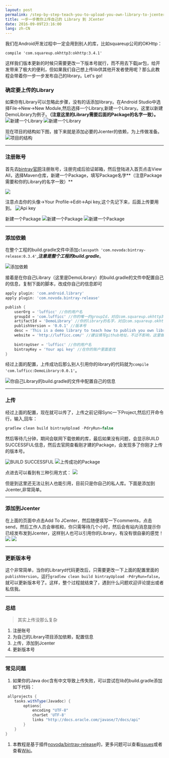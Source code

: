 ```yaml
---
layout: post
permalink: /step-by-step-teach-you-to-upload-you-own-library-to-jcenter/
title: 一步一步教你上传自己的 Library 到 JCenter
date: 2016-09-09T23:16:00
lang: zh-CN
---
```


我们在Android开发过程中一定会用到别人的库，比如squareup公司的OKHttp：
```
compile 'com.squareup.okhttp3:okhttp:3.4.1'
```
这样我们版本更新的时候只需要更改一下版本号就行，而不用去下载jar包，给开发带来了极大的便利，但如果我们自己想上传lib供其他开发者使用呢？那么此教程会带着你一步一步发布自己的library。Let's go!


### 确定要上传的Library
如果你有Library可以忽略此步骤，没有的话添加library。在Android Studio中选择File->New->New Module,然后选择一个Library,新建一个Library。这里以新建DemoLibrary为例子。**（注意这里的Library需要后面的Package的名字一致）。**
![新建一个Library](https://static.lufficc.com/image/ad2a895fc8eca0f284fafab1c0ce01d8.png)
![新建一个Library](https://static.lufficc.com/image/a7e0fe6cd124b7e5d4fcf41613bef593.png)

现在项目的结构如下图，接下来就是添加必要的Jcenter的依赖，为上传做准备。
![项目的结构](https://static.lufficc.com/image/d481518bb518b985a5653280b7509ec7.png)



 ******************************************************************* 



### 注册账号
首先去[bintray官网](https://bintray.com/)注册账号，注册完成后验证邮箱，然后登陆进入首页点击View All，选择Maven仓库，新建一个Package，填写Package名字**（注意Package需要和你的Library的名字一致）**

![](https://static.lufficc.com/image/5537a5ba30dbdd49baab5e2b507ea1b7.png)


注意点击你的头像->Your Profile->Edit->Api key,这个先记下来，后面上传要用到。
![Api key](https://static.lufficc.com/image/286181bbe322d773d0c3e489ebf26fb9.png)

新建一个Package
![新建一个Package](https://static.lufficc.com/image/6c39acaf0cbf63f4b85a23f7eeb7eac2.png)
![新建一个Package](https://static.lufficc.com/image/cdbbf4669ea432e5dc75e0cef161a324.png)



 ******************************************************************* 



### 添加依赖
在整个工程的build.gradle文件中添加`classpath 'com.novoda:bintray-release:0.3.4'`,***注意是整个工程的build.gradle***。

![添加依赖](https://static.lufficc.com/image/eafea98913c122a593384370fdf8c5f0.png)

接着是在你自己Library（这里是DemoLibrary）的build.gradle的文件中配置自己的信息，复制下面的脚本，改成你自己的信息即可
``` gradle
apply plugin: 'com.android.library'
apply plugin: 'com.novoda.bintray-release'

publish {
    userOrg = 'lufficc' //你的用户名
    groupId = 'com.lufficc' //你的唯一的groupId，对应com.squareup.okhttp3:okhttp:3.4.1中的com.squareup.okhttp3
    artifactId = 'DemoLibrary' //你的library的名字，对应com.squareup.okhttp3:okhttp:3.4.1中的okhttp
    publishVersion = '0.0.1' //版本号
    desc = 'This is a demo library to teach how to publish you own library to jcenter with android studio.'
    website = 'http://lufficc.com/' //建议填写github地址，不过不影响，这里做演示填的自己的网址
 
    bintrayUser = 'lufficc' //你的用户名
    bintrayKey = 'Your api key' //在你的账户里面查找
}
```
经过上面的配置，上传成功后那么别人引用你的library的代码就为`compile 'com.lufficc:DemoLibrary:0.0.1'`。

![你自己Library的build.gradle的文件中配置自己的信息](https://static.lufficc.com/image/c864b7dae97021dea6660bb743dd0e1d.png)



 ******************************************************************* 


### 上传
经过上面的配置，现在就可以传了，上传之前记得Sync一下Project,然后打开命令行，输入,回车：
``` gradle
gradlew clean build bintrayUpload -PdryRun=false
```
然后等待几分钟，期间会联网下载依赖的库，最后如果没有问题，会显示BUILD SUCCESSFUL信息，然后去官网查看刚才建的Package，会发现多了你刚才上传的版本号。

![BUILD SUCCESSFUL](https://static.lufficc.com/image/74381d1a6a49480511a2106eea9ed822.png)
![上传成功的Package](https://static.lufficc.com/image/ce3209d9745e933b7a49e799a6d26ffe.png)

点进去可以看到有三种引用方式：
![](https://static.lufficc.com/image/cbd39db7be19a0930c6c37e95fe7b18e.png)

但是到这里还无法让别人也能引用，目前只是你自己的私人库。下面是添加到Jcenter,非常简单。



 ******************************************************************* 


### 添加到Jcenter
在上面的页面中点击Add To JCenter，然后随便填写一下comments，点击send，然后工作人员会审核和，你只需等待几个小时，然后会有站内消息提示你已经发布发到Jcenter，这样别人也可以引用你的Library，有没有很自豪的感觉！
![](https://static.lufficc.com/image/fe06887af70db608557a387b2e896e58.png)
![](https://static.lufficc.com/image/06321bb78d2bb15d8b10b1afa0c13f31.png)



 ******************************************************************* 


### 更新版本号
这个非常简单，当你的Libraryd代码更改后，只需要更改一下上面的配置里面的`publishVersion`，运行`gradlew clean build bintrayUpload -PdryRun=false`，就可以更新版本号了。这样，整个过程就结束了，遇到什么问题欢迎评论提出或者私信我。


 ******************************************************************* 

### 总结
> 其实上传没那么复杂

1. 注册账号
1. 为自己的Library项目添加依赖，配置信息
1. 上传，添加到Jcenter
1. 更新版本号



 ******************************************************************* 


### 常见问题
1. 如果你的Java doc含有中文导致上传失败，可以尝试在lib的build.gradle添加如下代码：
``` gradle
 allprojects {
    tasks.withType(Javadoc) {
        options{
            encoding "UTF-8"
            charSet 'UTF-8'
            links "http://docs.oracle.com/javase/7/docs/api"
        }
    }
}
```
1. 本教程是基于插件[novoda/bintray-release](https://github.com/novoda/bintray-release)的，更多问题可以查看[issues](https://github.com/novoda/bintray-release/issues)或者查看[Wiki](https://github.com/novoda/bintray-release/wiki)。
